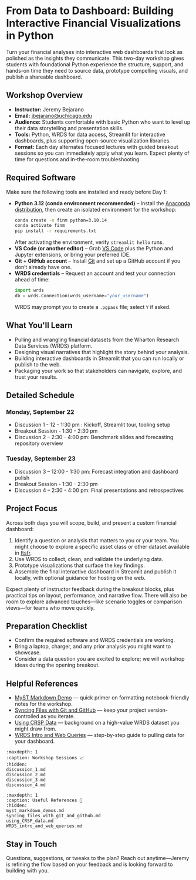 # From Data to Dashboard: Building Interactive Financial Visualizations in Python

Turn your financial analyses into interactive web dashboards that look as polished as the insights they communicate. This two-day workshop gives students with foundational Python experience the structure, support, and hands-on time they need to source data, prototype compelling visuals, and publish a shareable dashboard.

## Workshop Overview

- **Instructor:** Jeremy Bejarano
- **Email:** jbejarano@uchicago.edu
- **Audience:** Students comfortable with basic Python who want to level up their data storytelling and presentation skills.
- **Tools:** Python, WRDS for data access, Streamlit for interactive dashboards, plus supporting open-source visualization libraries.
- **Format:** Each day alternates focused lectures with guided breakout sessions so you can immediately apply what you learn. Expect plenty of time for questions and in-the-room troubleshooting.

## Required Software

Make sure the following tools are installed and ready before Day 1:

- **Python 3.12 (conda environment recommended)** – Install the [Anaconda distribution](https://www.anaconda.com/products/distribution), then create an isolated environment for the workshop:
  ```bash
  conda create -n finm python=3.10.14
  conda activate finm
  pip install -r requirements.txt
  ```
  After activating the environment, verify `streamlit hello` runs.
- **VS Code (or another editor)** – Grab [VS Code](https://code.visualstudio.com/) plus the Python and Jupyter extensions, or bring your preferred IDE.
- **Git + GitHub account** – Install [Git](https://git-scm.com/downloads) and set up a GitHub account if you don’t already have one.
- **WRDS credentials** – Request an account and test your connection ahead of time:
  ```python
  import wrds
  db = wrds.Connection(wrds_username="your_username")
  ```
  WRDS may prompt you to create a `.pgpass` file; select `Y` if asked.

## What You'll Learn

- Pulling and wrangling financial datasets from the Wharton Research Data Services (WRDS) platform.
- Designing visual narratives that highlight the story behind your analysis.
- Building interactive dashboards in Streamlit that you can run locally or publish to the web.
- Packaging your work so that stakeholders can navigate, explore, and trust your results.

## Detailed Schedule

### Monday, September 22
- Discussion 1 - 12 - 1:30 pm : Kickoff, Streamlit tour, tooling setup
- Breakout Session - 1:30 - 2:30 pm
- Discussion 2 – 2:30 - 4:00 pm: Benchmark slides and forecasting repository overview

### Tuesday, September 23
- Discussion 3 – 12:00 - 1:30 pm: Forecast integration and dashboard polish
- Breakout Session - 1:30 - 2:30 pm
- Discussion 4 – 2:30 - 4:00 pm: Final presentations and retrospectives

## Project Focus

Across both days you will scope, build, and present a custom financial dashboard:

1. Identify a question or analysis that matters to you or your team. You might choose to explore a specific asset class or other dataset available in [ftsfr](https://github.com/jmbejara/ftsfr).
2. Use WRDS to collect, clean, and validate the underlying data.
3. Prototype visualizations that surface the key findings.
4. Assemble the final interactive dashboard in Streamlit and publish it locally, with optional guidance for hosting on the web.

Expect plenty of instructor feedback during the breakout blocks, plus practical tips on layout, performance, and narrative flow. There will also be room to explore advanced touches—like scenario toggles or comparison views—for teams who move quickly.

## Preparation Checklist

- Confirm the required software and WRDS credentials are working.
- Bring a laptop, charger, and any prior analysis you might want to showcase.
- Consider a data question you are excited to explore; we will workshop ideas during the opening breakout.

## Helpful References

- [MyST Markdown Demo](myst_markdown_demos.md) — quick primer on formatting notebook-friendly notes for the workshop.
- [Syncing Files with Git and GitHub](syncing_files_with_git_and_github.md) — keep your project version-controlled as you iterate.
- [Using CRSP Data](using_CRSP_data.md) — background on a high-value WRDS dataset you might draw from.
- [WRDS Intro and Web Queries](WRDS_intro_and_web_queries.md) — step-by-step guide to pulling data for your dashboard.

```{toctree}
:maxdepth: 1
:caption: Workshop Sessions 📈
:hidden:
discussion_1.md
discussion_2.md
discussion_3.md
discussion_4.md
```

```{toctree}
:maxdepth: 1
:caption: Useful References 📖
:hidden:
myst_markdown_demos.md
syncing_files_with_git_and_github.md
using_CRSP_data.md
WRDS_intro_and_web_queries.md
```

## Stay in Touch

Questions, suggestions, or tweaks to the plan? Reach out anytime—Jeremy is refining the flow based on your feedback and is looking forward to building with you.
